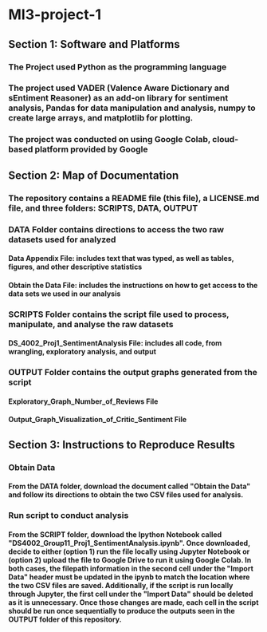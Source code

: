 # MI3-project-1

## Section 1: Software and Platforms
### The Project used Python as the programming language
### The project used VADER (Valence Aware Dictionary and sEntiment Reasoner) as an add-on library for sentiment analysis, Pandas for data manipulation and analysis, numpy to create large arrays, and matplotlib for plotting. 
### The project was conducted on using Google Colab, cloud-based platform provided by Google 

## Section 2: Map of Documentation
### The repository contains a README file (this file), a LICENSE.md file, and three folders: SCRIPTS, DATA, OUTPUT 
### DATA Folder contains directions to access the two raw datasets used for analyzed
  #### Data Appendix File: includes text that was typed, as well as tables, figures, and other descriptive statistics
  #### Obtain the Data File: includes the instructions on how to get access to the data sets we used in our analysis
### SCRIPTS Folder contains the script file used to process, manipulate, and analyse the raw datasets
  #### DS_4002_Proj1_SentimentAnalysis File: includes all code, from wrangling, exploratory analysis, and output
### OUTPUT Folder contains the output graphs generated from the script
  #### Exploratory_Graph_Number_of_Reviews File
  #### Output_Graph_Visualization_of_Critic_Sentiment File

## Section 3: Instructions to Reproduce Results
### Obtain Data
#### From the DATA folder, download the document called "Obtain the Data" and follow its directions to obtain the two CSV files used for analysis. 
### Run script to conduct analysis 
#### From the SCRIPT folder, download the Ipython Notebook called "DS4002_Group11_Proj1_SentimentAnalysis.ipynb". Once downloaded, decide to either (option 1) run the file locally using Jupyter Notebook or (option 2) upload the file to Google Drive to run it using Google Colab. In both cases, the filepath information in the second cell under the "Import Data" header must be updated in the ipynb to match the location where the two CSV files are saved. Additionally, if the script is run locally through Jupyter, the first cell under the "Import Data" should be deleted as it is unnecessary. Once those changes are made, each cell in the script should be run once sequentially to produce the outputs seen in the OUTPUT folder of this repository. 
